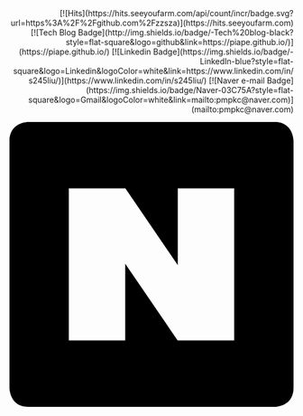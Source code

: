   
<div align=right>
	[![Hits](https://hits.seeyoufarm.com/api/count/incr/badge.svg?url=https%3A%2F%2Fgithub.com%2Fzzsza)](https://hits.seeyoufarm.com) 
	[![Tech Blog Badge](http://img.shields.io/badge/-Tech%20blog-black?style=flat-square&logo=github&link=https://piape.github.io/)](https://piape.github.io/)
	[![Linkedin Badge](https://img.shields.io/badge/-LinkedIn-blue?style=flat-square&logo=Linkedin&logoColor=white&link=https://www.linkedin.com/in/s245liu/)](https://www.linkedin.com/in/s245liu/)
	[![Naver e-mail Badge](https://img.shields.io/badge/Naver-03C75A?style=flat-square&logo=Gmail&logoColor=white&link=mailto:pmpkc@naver.com)](mailto:pmpkc@naver.com)
</div>
 


  
  <svg role="img" viewBox="0 0 24 24" xmlns="http://www.w3.org/2000/svg"><title>Naver</title><path d="M1.6 0S0 0 0 1.6v20.8S0 24 1.6 24h20.8s1.6 0 1.6-1.6V1.6S24 0 22.4 0zm3.415 5.6h4.78l4.425 6.458V5.6h4.765v12.8h-4.78L9.78 11.943V18.4H5.015Z"/></svg>
  
<!--
**piape/piape** is a ✨ _special_ ✨ repository because its `README.md` (this file) appears on your GitHub profile.

Here are some ideas to get you started:

- 🔭 I’m currently working on ...
- 🌱 I’m currently learning ...
- 👯 I’m looking to collaborate on ...
- 🤔 I’m looking for help with ...
- 💬 Ask me about ...
- 📫 How to reach me: ...
- 😄 Pronouns: ...
- ⚡ Fun fact: ...
-->
